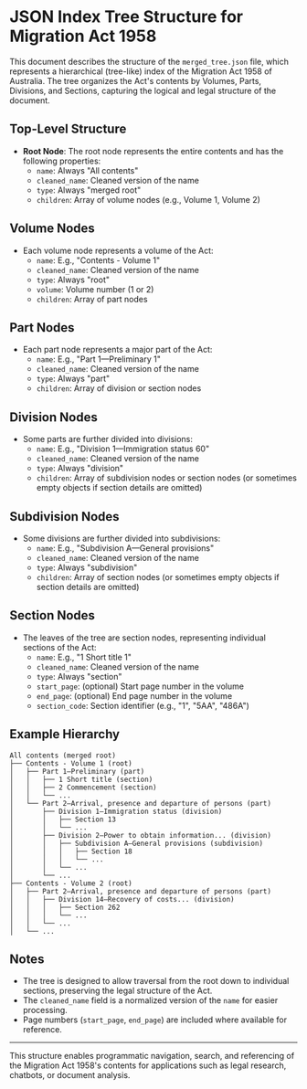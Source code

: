 # JSON Index Tree Structure for Migration Act 1958

This document describes the structure of the `merged_tree.json` file, which represents a hierarchical (tree-like) index of the Migration Act 1958 of Australia. The tree organizes the Act's contents by Volumes, Parts, Divisions, and Sections, capturing the logical and legal structure of the document.

## Top-Level Structure
- **Root Node**: The root node represents the entire contents and has the following properties:
  - `name`: Always "All contents"
  - `cleaned_name`: Cleaned version of the name
  - `type`: Always "merged root"
  - `children`: Array of volume nodes (e.g., Volume 1, Volume 2)

## Volume Nodes
- Each volume node represents a volume of the Act:
  - `name`: E.g., "Contents - Volume 1"
  - `cleaned_name`: Cleaned version of the name
  - `type`: Always "root"
  - `volume`: Volume number (1 or 2)
  - `children`: Array of part nodes

## Part Nodes
- Each part node represents a major part of the Act:
  - `name`: E.g., "Part 1—Preliminary 1"
  - `cleaned_name`: Cleaned version of the name
  - `type`: Always "part"
  - `children`: Array of division or section nodes


## Division Nodes
- Some parts are further divided into divisions:
  - `name`: E.g., "Division 1—Immigration status 60"
  - `cleaned_name`: Cleaned version of the name
  - `type`: Always "division"
  - `children`: Array of subdivision nodes or section nodes (or sometimes empty objects if section details are omitted)

## Subdivision Nodes
- Some divisions are further divided into subdivisions:
  - `name`: E.g., "Subdivision A—General provisions"
  - `cleaned_name`: Cleaned version of the name
  - `type`: Always "subdivision"
  - `children`: Array of section nodes (or sometimes empty objects if section details are omitted)

## Section Nodes
- The leaves of the tree are section nodes, representing individual sections of the Act:
  - `name`: E.g., "1 Short title 1"
  - `cleaned_name`: Cleaned version of the name
  - `type`: Always "section"
  - `start_page`: (optional) Start page number in the volume
  - `end_page`: (optional) End page number in the volume
  - `section_code`: Section identifier (e.g., "1", "5AA", "486A")

## Example Hierarchy
```
All contents (merged root)
├── Contents - Volume 1 (root)
│   ├── Part 1—Preliminary (part)
│   │   ├── 1 Short title (section)
│   │   ├── 2 Commencement (section)
│   │   └── ...
│   └── Part 2—Arrival, presence and departure of persons (part)
│       ├── Division 1—Immigration status (division)
│       │   ├── Section 13
│       │   └── ...
│       ├── Division 2—Power to obtain information... (division)
│       │   ├── Subdivision A—General provisions (subdivision)
│       │   │   ├── Section 18
│       │   │   └── ...
│       │   └── ...
│       └── ...
├── Contents - Volume 2 (root)
│   ├── Part 2—Arrival, presence and departure of persons (part)
│   │   ├── Division 14—Recovery of costs... (division)
│   │   │   ├── Section 262
│   │   │   └── ...
│   │   └── ...
│   └── ...
```

## Notes
- The tree is designed to allow traversal from the root down to individual sections, preserving the legal structure of the Act.
- The `cleaned_name` field is a normalized version of the `name` for easier processing.
- Page numbers (`start_page`, `end_page`) are included where available for reference.

---
This structure enables programmatic navigation, search, and referencing of the Migration Act 1958's contents for applications such as legal research, chatbots, or document analysis.